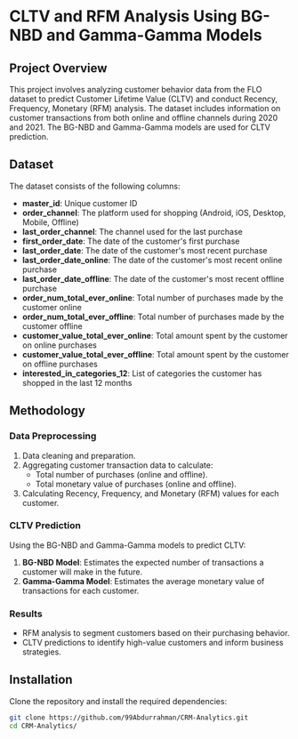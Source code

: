 
# CLTV and RFM Analysis Using BG-NBD and Gamma-Gamma Models

## Project Overview

This project involves analyzing customer behavior data from the FLO dataset to predict Customer Lifetime Value (CLTV) and conduct Recency, Frequency, Monetary (RFM) analysis. The dataset includes information on customer transactions from both online and offline channels during 2020 and 2021. The BG-NBD and Gamma-Gamma models are used for CLTV prediction.

## Dataset

The dataset consists of the following columns:

- **master_id**: Unique customer ID
- **order_channel**: The platform used for shopping (Android, iOS, Desktop, Mobile, Offline)
- **last_order_channel**: The channel used for the last purchase
- **first_order_date**: The date of the customer's first purchase
- **last_order_date**: The date of the customer's most recent purchase
- **last_order_date_online**: The date of the customer's most recent online purchase
- **last_order_date_offline**: The date of the customer's most recent offline purchase
- **order_num_total_ever_online**: Total number of purchases made by the customer online
- **order_num_total_ever_offline**: Total number of purchases made by the customer offline
- **customer_value_total_ever_online**: Total amount spent by the customer on online purchases
- **customer_value_total_ever_offline**: Total amount spent by the customer on offline purchases
- **interested_in_categories_12**: List of categories the customer has shopped in the last 12 months

## Methodology

### Data Preprocessing

1. Data cleaning and preparation.
2. Aggregating customer transaction data to calculate:
   - Total number of purchases (online and offline).
   - Total monetary value of purchases (online and offline).
3. Calculating Recency, Frequency, and Monetary (RFM) values for each customer.

### CLTV Prediction

Using the BG-NBD and Gamma-Gamma models to predict CLTV:

1. **BG-NBD Model**: Estimates the expected number of transactions a customer will make in the future.
2. **Gamma-Gamma Model**: Estimates the average monetary value of transactions for each customer.

### Results

- RFM analysis to segment customers based on their purchasing behavior.
- CLTV predictions to identify high-value customers and inform business strategies.

## Installation

Clone the repository and install the required dependencies:

```bash
git clone https://github.com/99Abdurrahman/CRM-Analytics.git
cd CRM-Analytics/



